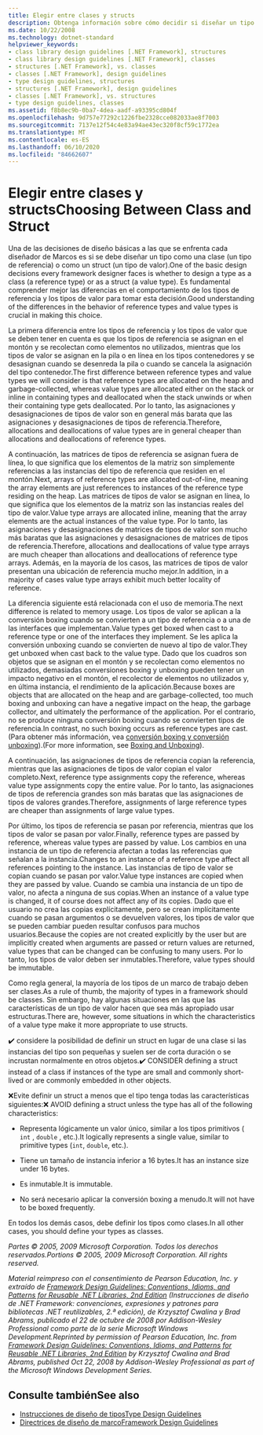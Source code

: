 ```yaml
---
title: Elegir entre clases y structs
description: Obtenga información sobre cómo decidir si diseñar un tipo como una clase o diseñar un tipo como un struct. Comprenda cómo se diferencian los tipos de referencia y los tipos de valor en .NET.
ms.date: 10/22/2008
ms.technology: dotnet-standard
helpviewer_keywords:
- class library design guidelines [.NET Framework], structures
- class library design guidelines [.NET Framework], classes
- structures [.NET Framework], vs. classes
- classes [.NET Framework], design guidelines
- type design guidelines, structures
- structures [.NET Framework], design guidelines
- classes [.NET Framework], vs. structures
- type design guidelines, classes
ms.assetid: f8b8ec9b-0ba7-4dea-aadf-a93395cd804f
ms.openlocfilehash: 9d757e77292c1226fbe2328cce082033ae8f7003
ms.sourcegitcommit: 7137e12f54c4e83a94ae43ec320f8cf59c1772ea
ms.translationtype: MT
ms.contentlocale: es-ES
ms.lasthandoff: 06/10/2020
ms.locfileid: "84662607"
---
```

# <a name="choosing-between-class-and-struct"></a><span data-ttu-id="66338-104">Elegir entre clases y structs</span><span class="sxs-lookup"><span data-stu-id="66338-104">Choosing Between Class and Struct</span></span>
<span data-ttu-id="66338-105">Una de las decisiones de diseño básicas a las que se enfrenta cada diseñador de Marcos es si se debe diseñar un tipo como una clase (un tipo de referencia) o como un struct (un tipo de valor).</span><span class="sxs-lookup"><span data-stu-id="66338-105">One of the basic design decisions every framework designer faces is whether to design a type as a class (a reference type) or as a struct (a value type).</span></span> <span data-ttu-id="66338-106">Es fundamental comprender mejor las diferencias en el comportamiento de los tipos de referencia y los tipos de valor para tomar esta decisión.</span><span class="sxs-lookup"><span data-stu-id="66338-106">Good understanding of the differences in the behavior of reference types and value types is crucial in making this choice.</span></span>

 <span data-ttu-id="66338-107">La primera diferencia entre los tipos de referencia y los tipos de valor que se deben tener en cuenta es que los tipos de referencia se asignan en el montón y se recolectan como elementos no utilizados, mientras que los tipos de valor se asignan en la pila o en línea en los tipos contenedores y se desasignan cuando se desenreda la pila o cuando se cancela la asignación del tipo contenedor.</span><span class="sxs-lookup"><span data-stu-id="66338-107">The first difference between reference types and value types we will consider is that reference types are allocated on the heap and garbage-collected, whereas value types are allocated either on the stack or inline in containing types and deallocated when the stack unwinds or when their containing type gets deallocated.</span></span> <span data-ttu-id="66338-108">Por lo tanto, las asignaciones y desasignaciones de tipos de valor son en general más barata que las asignaciones y desasignaciones de tipos de referencia.</span><span class="sxs-lookup"><span data-stu-id="66338-108">Therefore, allocations and deallocations of value types are in general cheaper than allocations and deallocations of reference types.</span></span>

 <span data-ttu-id="66338-109">A continuación, las matrices de tipos de referencia se asignan fuera de línea, lo que significa que los elementos de la matriz son simplemente referencias a las instancias del tipo de referencia que residen en el montón.</span><span class="sxs-lookup"><span data-stu-id="66338-109">Next, arrays of reference types are allocated out-of-line, meaning the array elements are just references to instances of the reference type residing on the heap.</span></span> <span data-ttu-id="66338-110">Las matrices de tipos de valor se asignan en línea, lo que significa que los elementos de la matriz son las instancias reales del tipo de valor.</span><span class="sxs-lookup"><span data-stu-id="66338-110">Value type arrays are allocated inline, meaning that the array elements are the actual instances of the value type.</span></span> <span data-ttu-id="66338-111">Por lo tanto, las asignaciones y desasignaciones de matrices de tipos de valor son mucho más baratas que las asignaciones y desasignaciones de matrices de tipos de referencia.</span><span class="sxs-lookup"><span data-stu-id="66338-111">Therefore, allocations and deallocations of value type arrays are much cheaper than allocations and deallocations of reference type arrays.</span></span> <span data-ttu-id="66338-112">Además, en la mayoría de los casos, las matrices de tipos de valor presentan una ubicación de referencia mucho mejor.</span><span class="sxs-lookup"><span data-stu-id="66338-112">In addition, in a majority of cases value type arrays exhibit much better locality of reference.</span></span>

 <span data-ttu-id="66338-113">La diferencia siguiente está relacionada con el uso de memoria.</span><span class="sxs-lookup"><span data-stu-id="66338-113">The next difference is related to memory usage.</span></span> <span data-ttu-id="66338-114">Los tipos de valor se aplican a la conversión boxing cuando se convierten a un tipo de referencia o a una de las interfaces que implementan.</span><span class="sxs-lookup"><span data-stu-id="66338-114">Value types get boxed when cast to a reference type or one of the interfaces they implement.</span></span> <span data-ttu-id="66338-115">Se les aplica la conversión unboxing cuando se convierten de nuevo al tipo de valor.</span><span class="sxs-lookup"><span data-stu-id="66338-115">They get unboxed when cast back to the value type.</span></span> <span data-ttu-id="66338-116">Dado que los cuadros son objetos que se asignan en el montón y se recolectan como elementos no utilizados, demasiadas conversiones boxing y unboxing pueden tener un impacto negativo en el montón, el recolector de elementos no utilizados y, en última instancia, el rendimiento de la aplicación.</span><span class="sxs-lookup"><span data-stu-id="66338-116">Because boxes are objects that are allocated on the heap and are garbage-collected, too much boxing and unboxing can have a negative impact on the heap, the garbage collector, and ultimately the performance of the application.</span></span>  <span data-ttu-id="66338-117">Por el contrario, no se produce ninguna conversión boxing cuando se convierten tipos de referencia.</span><span class="sxs-lookup"><span data-stu-id="66338-117">In contrast, no such boxing occurs as reference types are cast.</span></span> <span data-ttu-id="66338-118">(Para obtener más información, vea [conversión boxing y conversión unboxing](../../csharp/programming-guide/types/boxing-and-unboxing.md)).</span><span class="sxs-lookup"><span data-stu-id="66338-118">(For more information, see [Boxing and Unboxing](../../csharp/programming-guide/types/boxing-and-unboxing.md)).</span></span>

 <span data-ttu-id="66338-119">A continuación, las asignaciones de tipos de referencia copian la referencia, mientras que las asignaciones de tipos de valor copian el valor completo.</span><span class="sxs-lookup"><span data-stu-id="66338-119">Next, reference type assignments copy the reference, whereas value type assignments copy the entire value.</span></span> <span data-ttu-id="66338-120">Por lo tanto, las asignaciones de tipos de referencia grandes son más baratas que las asignaciones de tipos de valores grandes.</span><span class="sxs-lookup"><span data-stu-id="66338-120">Therefore, assignments of large reference types are cheaper than assignments of large value types.</span></span>

 <span data-ttu-id="66338-121">Por último, los tipos de referencia se pasan por referencia, mientras que los tipos de valor se pasan por valor.</span><span class="sxs-lookup"><span data-stu-id="66338-121">Finally, reference types are passed by reference, whereas value types are passed by value.</span></span> <span data-ttu-id="66338-122">Los cambios en una instancia de un tipo de referencia afectan a todas las referencias que señalan a la instancia.</span><span class="sxs-lookup"><span data-stu-id="66338-122">Changes to an instance of a reference type affect all references pointing to the instance.</span></span> <span data-ttu-id="66338-123">Las instancias de tipo de valor se copian cuando se pasan por valor.</span><span class="sxs-lookup"><span data-stu-id="66338-123">Value type instances are copied when they are passed by value.</span></span> <span data-ttu-id="66338-124">Cuando se cambia una instancia de un tipo de valor, no afecta a ninguna de sus copias.</span><span class="sxs-lookup"><span data-stu-id="66338-124">When an instance of a value type is changed, it of course does not affect any of its copies.</span></span> <span data-ttu-id="66338-125">Dado que el usuario no crea las copias explícitamente, pero se crean implícitamente cuando se pasan argumentos o se devuelven valores, los tipos de valor que se pueden cambiar pueden resultar confusos para muchos usuarios.</span><span class="sxs-lookup"><span data-stu-id="66338-125">Because the copies are not created explicitly by the user but are implicitly created when arguments are passed or return values are returned, value types that can be changed can be confusing to many users.</span></span> <span data-ttu-id="66338-126">Por lo tanto, los tipos de valor deben ser inmutables.</span><span class="sxs-lookup"><span data-stu-id="66338-126">Therefore, value types should be immutable.</span></span>

 <span data-ttu-id="66338-127">Como regla general, la mayoría de los tipos de un marco de trabajo deben ser clases.</span><span class="sxs-lookup"><span data-stu-id="66338-127">As a rule of thumb, the majority of types in a framework should be classes.</span></span> <span data-ttu-id="66338-128">Sin embargo, hay algunas situaciones en las que las características de un tipo de valor hacen que sea más apropiado usar estructuras.</span><span class="sxs-lookup"><span data-stu-id="66338-128">There are, however, some situations in which the characteristics of a value type make it more appropriate to use structs.</span></span>

 <span data-ttu-id="66338-129">✔️ considere la posibilidad de definir un struct en lugar de una clase si las instancias del tipo son pequeñas y suelen ser de corta duración o se incrustan normalmente en otros objetos.</span><span class="sxs-lookup"><span data-stu-id="66338-129">✔️ CONSIDER defining a struct instead of a class if instances of the type are small and commonly short-lived or are commonly embedded in other objects.</span></span>

 <span data-ttu-id="66338-130">❌Evite definir un struct a menos que el tipo tenga todas las características siguientes:</span><span class="sxs-lookup"><span data-stu-id="66338-130">❌ AVOID defining a struct unless the type has all of the following characteristics:</span></span>

- <span data-ttu-id="66338-131">Representa lógicamente un valor único, similar a los tipos primitivos ( `int` , `double` , etc.).</span><span class="sxs-lookup"><span data-stu-id="66338-131">It logically represents a single value, similar to primitive types (`int`, `double`, etc.).</span></span>

- <span data-ttu-id="66338-132">Tiene un tamaño de instancia inferior a 16 bytes.</span><span class="sxs-lookup"><span data-stu-id="66338-132">It has an instance size under 16 bytes.</span></span>

- <span data-ttu-id="66338-133">Es inmutable.</span><span class="sxs-lookup"><span data-stu-id="66338-133">It is immutable.</span></span>

- <span data-ttu-id="66338-134">No será necesario aplicar la conversión boxing a menudo.</span><span class="sxs-lookup"><span data-stu-id="66338-134">It will not have to be boxed frequently.</span></span>

 <span data-ttu-id="66338-135">En todos los demás casos, debe definir los tipos como clases.</span><span class="sxs-lookup"><span data-stu-id="66338-135">In all other cases, you should define your types as classes.</span></span>

 <span data-ttu-id="66338-136">*Partes © 2005, 2009 Microsoft Corporation. Todos los derechos reservados.*</span><span class="sxs-lookup"><span data-stu-id="66338-136">*Portions © 2005, 2009 Microsoft Corporation. All rights reserved.*</span></span>

 <span data-ttu-id="66338-137">*Material reimpreso con el consentimiento de Pearson Education, Inc. y extraído de [Framework Design Guidelines: Conventions, Idioms, and Patterns for Reusable .NET Libraries, 2nd Edition](https://www.informit.com/store/framework-design-guidelines-conventions-idioms-and-9780321545619) (Instrucciones de diseño de .NET Framework: convenciones, expresiones y patrones para bibliotecas .NET reutilizables, 2.ª edición), de Krzysztof Cwalina y Brad Abrams, publicado el 22 de octubre de 2008 por Addison-Wesley Professional como parte de la serie Microsoft Windows Development.*</span><span class="sxs-lookup"><span data-stu-id="66338-137">*Reprinted by permission of Pearson Education, Inc. from [Framework Design Guidelines: Conventions, Idioms, and Patterns for Reusable .NET Libraries, 2nd Edition](https://www.informit.com/store/framework-design-guidelines-conventions-idioms-and-9780321545619) by Krzysztof Cwalina and Brad Abrams, published Oct 22, 2008 by Addison-Wesley Professional as part of the Microsoft Windows Development Series.*</span></span>

## <a name="see-also"></a><span data-ttu-id="66338-138">Consulte también</span><span class="sxs-lookup"><span data-stu-id="66338-138">See also</span></span>

- [<span data-ttu-id="66338-139">Instrucciones de diseño de tipos</span><span class="sxs-lookup"><span data-stu-id="66338-139">Type Design Guidelines</span></span>](type.md)
- [<span data-ttu-id="66338-140">Directrices de diseño de marco</span><span class="sxs-lookup"><span data-stu-id="66338-140">Framework Design Guidelines</span></span>](index.md)
